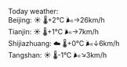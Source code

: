 Today weather:  
Beijing: ☀️   🌡️+2°C 🌬️→26km/h  
Tianjin: ☀️   🌡️+1°C 🌬️→7km/h  
Shijiazhuang: ☁️   🌡️+0°C 🌬️↓6km/h  
Tangshan: ☀️   🌡️-1°C 🌬️↘3km/h  

